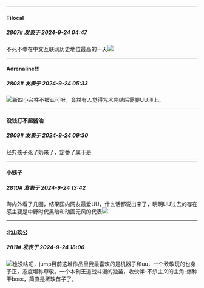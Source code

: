 ﻿
*****

####  Tilocal  
##### 2807#       发表于 2024-9-24 04:47

不死不幸在中文互联网历史地位最高的一天<img src="https://static.saraba1st.com/image/smiley/face2017/018.png" referrerpolicy="no-referrer">


*****

####  Adrenaline!!!  
##### 2808#       发表于 2024-9-24 05:33

<img src="https://static.saraba1st.com/image/smiley/face2017/067.png" referrerpolicy="no-referrer">新四小台柱不被认可呀，竟然有人觉得咒术完结后需要UU顶上。


*****

####  没钱打不起酱油  
##### 2809#       发表于 2024-9-24 09:30

经典孩子死了奶来了，定番了属于是


*****

####  小姨子  
##### 2810#       发表于 2024-9-24 13:42

海内外看了几圈，结果国内网友最爱UU，什么话都说出来了，明明UU过去的存在感主要是中野时代黑暗和动画无风的代表<img src="https://static.saraba1st.com/image/smiley/face2017/037.png" referrerpolicy="no-referrer">


*****

####  北山玖公  
##### 2811#       发表于 2024-9-24 18:00

<img src="https://static.saraba1st.com/image/smiley/face2017/067.png" referrerpolicy="no-referrer">也没啥吧，jump目前这堆作品里我最喜欢的是机器子和uu，一个致敬玩的也身子正，态度堪称尊敬。一个本刊王道战斗漫的独苗，收伙伴-不杀主义的主角-爆种干boss，简直是稀缺苗子了。

